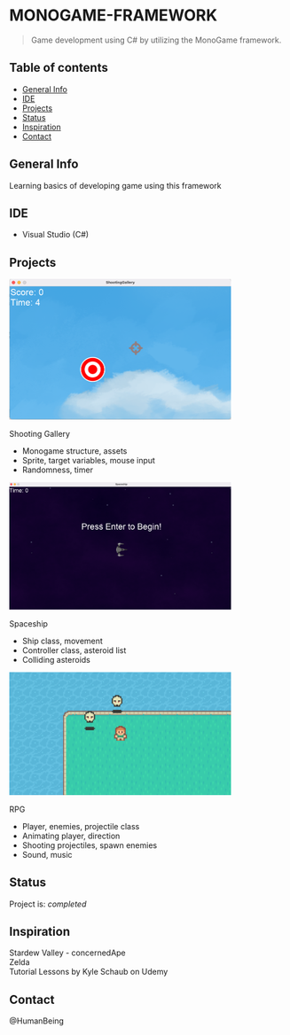 # MONOGAME-FRAMEWORK
> Game development using C# by utilizing the MonoGame framework. 

## Table of contents
* [General Info](#general-info)
* [IDE](#ide)
* [Projects](#projects)
* [Status](#status)
* [Inspiration](#inspiration)
* [Contact](#contact)

## General Info
Learning basics of developing game using this framework

 ## IDE
* Visual Studio (C#)

## Projects
<img src="https://github.com/NothinBetterToDo/Monogame_GameProgramming/blob/main/ShootingGallery/Screen%20Shot%202021-05-08%20at%209.34.21%20PM.png " width="400" />

Shooting Gallery
* Monogame structure, assets 
* Sprite, target variables, mouse input
* Randomness, timer <br/>


<img src="https://github.com/NothinBetterToDo/Monogame_GameProgramming/blob/main/Spaceship/Screen%20Shot%202021-05-08%20at%209.51.59%20PM.png" width="400" />

Spaceship
* Ship class, movement
* Controller class, asteroid list
* Colliding asteroids <br/>


<img src="https://github.com/NothinBetterToDo/Monogame_GameProgramming/blob/main/RPG/Screen%20Shot%202021-05-08%20at%209.44.04%20PM.png" width="400" />

RPG
* Player, enemies, projectile class
* Animating player, direction
* Shooting projectiles, spawn enemies
* Sound, music <br/>



## Status
Project is: _completed_

## Inspiration
Stardew Valley - concernedApe </br>
Zelda </br>
Tutorial Lessons by Kyle Schaub on Udemy </br>

## Contact
@HumanBeing
